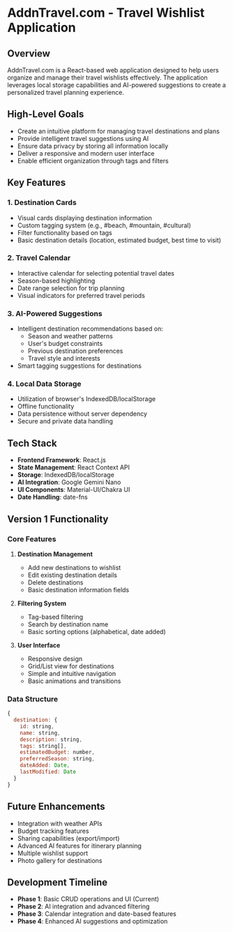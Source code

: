 # AddnTravel.com - Travel Wishlist Application

## Overview
AddnTravel.com is a React-based web application designed to help users organize and manage their travel wishlists effectively. The application leverages local storage capabilities and AI-powered suggestions to create a personalized travel planning experience.

## High-Level Goals
- Create an intuitive platform for managing travel destinations and plans
- Provide intelligent travel suggestions using AI
- Ensure data privacy by storing all information locally
- Deliver a responsive and modern user interface
- Enable efficient organization through tags and filters

## Key Features

### 1. Destination Cards
- Visual cards displaying destination information
- Custom tagging system (e.g., #beach, #mountain, #cultural)
- Filter functionality based on tags
- Basic destination details (location, estimated budget, best time to visit)

### 2. Travel Calendar
- Interactive calendar for selecting potential travel dates
- Season-based highlighting
- Date range selection for trip planning
- Visual indicators for preferred travel periods

### 3. AI-Powered Suggestions
- Intelligent destination recommendations based on:
  - Season and weather patterns
  - User's budget constraints
  - Previous destination preferences
  - Travel style and interests
- Smart tagging suggestions for destinations

### 4. Local Data Storage
- Utilization of browser's IndexedDB/localStorage
- Offline functionality
- Data persistence without server dependency
- Secure and private data handling

## Tech Stack
- **Frontend Framework**: React.js
- **State Management**: React Context API
- **Storage**: IndexedDB/localStorage
- **AI Integration**: Google Gemini Nano
- **UI Components**: Material-UI/Chakra UI
- **Date Handling**: date-fns

## Version 1 Functionality

### Core Features
1. **Destination Management**
   - Add new destinations to wishlist
   - Edit existing destination details
   - Delete destinations
   - Basic destination information fields

2. **Filtering System**
   - Tag-based filtering
   - Search by destination name
   - Basic sorting options (alphabetical, date added)

3. **User Interface**
   - Responsive design
   - Grid/List view for destinations
   - Simple and intuitive navigation
   - Basic animations and transitions

### Data Structure
```javascript
{
  destination: {
    id: string,
    name: string,
    description: string,
    tags: string[],
    estimatedBudget: number,
    preferredSeason: string,
    dateAdded: Date,
    lastModified: Date
  }
}
```

## Future Enhancements
- Integration with weather APIs
- Budget tracking features
- Sharing capabilities (export/import)
- Advanced AI features for itinerary planning
- Multiple wishlist support
- Photo gallery for destinations

## Development Timeline
- **Phase 1**: Basic CRUD operations and UI (Current)
- **Phase 2**: AI integration and advanced filtering
- **Phase 3**: Calendar integration and date-based features
- **Phase 4**: Enhanced AI suggestions and optimization
